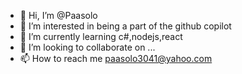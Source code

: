 - 👋 Hi, I’m @Paasolo
- 👀 I’m interested in being a part of the github copilot
- 🌱 I’m currently learning c#,nodejs,react
- 💞️ I’m looking to collaborate on ...
- 📫 How to reach me paasolo3041@yahoo.com

<!---
Paasolo/Paasolo is a ✨ special ✨ repository because its `README.md` (this file) appears on your GitHub profile.
You can click the Preview link to take a look at your changes.
--->
